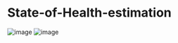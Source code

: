 # State-of-Health-estimation
![image](https://github.com/dlehgml54/State-of-Health-estimation/assets/16631136/6250bc41-44c9-44a0-82c9-216d343e6ca7)
![image](https://github.com/dlehgml54/State-of-Health-estimation/assets/16631136/c1ed45be-c50d-40f0-9d65-709e02e47f95)

